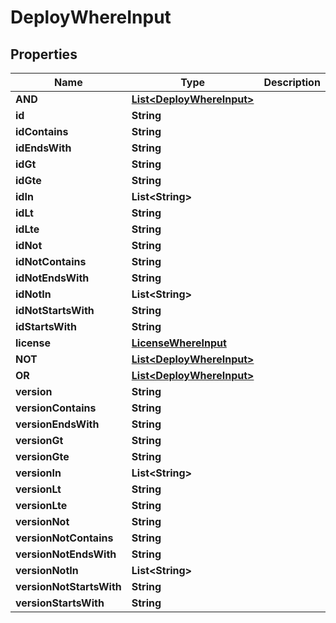 

# DeployWhereInput


## Properties

Name | Type | Description | Notes
------------ | ------------- | ------------- | -------------
**AND** | [**List&lt;DeployWhereInput&gt;**](DeployWhereInput.md) |  |  [optional]
**id** | **String** |  |  [optional]
**idContains** | **String** |  |  [optional]
**idEndsWith** | **String** |  |  [optional]
**idGt** | **String** |  |  [optional]
**idGte** | **String** |  |  [optional]
**idIn** | **List&lt;String&gt;** |  |  [optional]
**idLt** | **String** |  |  [optional]
**idLte** | **String** |  |  [optional]
**idNot** | **String** |  |  [optional]
**idNotContains** | **String** |  |  [optional]
**idNotEndsWith** | **String** |  |  [optional]
**idNotIn** | **List&lt;String&gt;** |  |  [optional]
**idNotStartsWith** | **String** |  |  [optional]
**idStartsWith** | **String** |  |  [optional]
**license** | [**LicenseWhereInput**](LicenseWhereInput.md) |  |  [optional]
**NOT** | [**List&lt;DeployWhereInput&gt;**](DeployWhereInput.md) |  |  [optional]
**OR** | [**List&lt;DeployWhereInput&gt;**](DeployWhereInput.md) |  |  [optional]
**version** | **String** |  |  [optional]
**versionContains** | **String** |  |  [optional]
**versionEndsWith** | **String** |  |  [optional]
**versionGt** | **String** |  |  [optional]
**versionGte** | **String** |  |  [optional]
**versionIn** | **List&lt;String&gt;** |  |  [optional]
**versionLt** | **String** |  |  [optional]
**versionLte** | **String** |  |  [optional]
**versionNot** | **String** |  |  [optional]
**versionNotContains** | **String** |  |  [optional]
**versionNotEndsWith** | **String** |  |  [optional]
**versionNotIn** | **List&lt;String&gt;** |  |  [optional]
**versionNotStartsWith** | **String** |  |  [optional]
**versionStartsWith** | **String** |  |  [optional]



